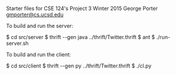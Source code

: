 Starter files for CSE 124's Project 3
Winter 2015
George Porter <gmporter@cs.ucsd.edu>

To build and run the server:

$ cd src/server
$ thrift --gen java ../thrift/Twitter.thrift
$ ant
$ ./run-server.sh

To build and run the client:

$ cd src/client
$ thrift --gen py ../thrift/Twitter.thrift
$ ./cl.py
